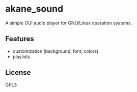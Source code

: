 akane_sound
===============
A simple GUI audio player for GNU/Linux operation systems.

Features
--------
- customization (background, font, colors)
- playlists




License
-------
GPL3
